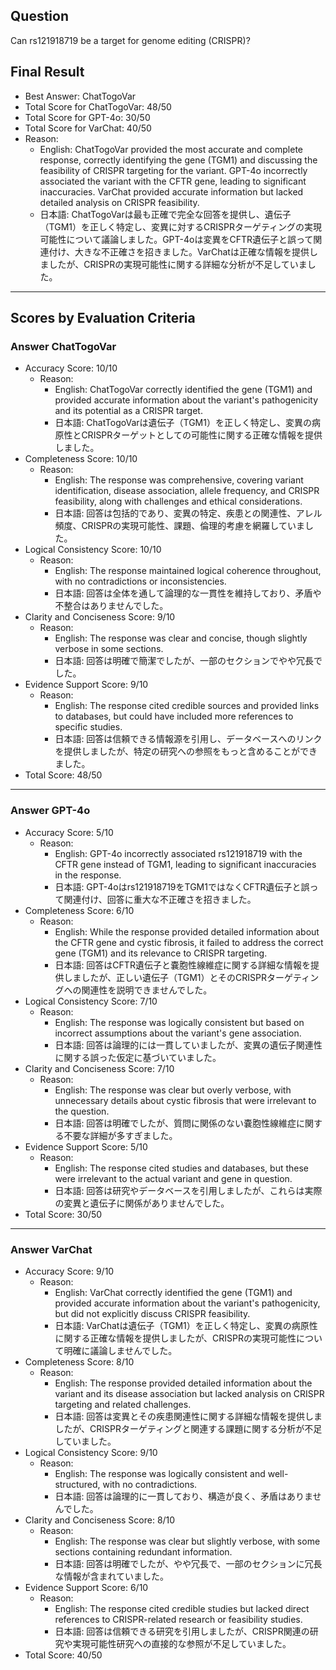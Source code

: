 ## Question

Can rs121918719 be a target for genome editing (CRISPR)?

## Final Result

- Best Answer: ChatTogoVar
- Total Score for ChatTogoVar: 48/50
- Total Score for GPT-4o: 30/50
- Total Score for VarChat: 40/50
- Reason:
  - English: ChatTogoVar provided the most accurate and complete response, correctly identifying the gene (TGM1) and discussing the feasibility of CRISPR targeting for the variant. GPT-4o incorrectly associated the variant with the CFTR gene, leading to significant inaccuracies. VarChat provided accurate information but lacked detailed analysis on CRISPR feasibility.
  - 日本語: ChatTogoVarは最も正確で完全な回答を提供し、遺伝子（TGM1）を正しく特定し、変異に対するCRISPRターゲティングの実現可能性について議論しました。GPT-4oは変異をCFTR遺伝子と誤って関連付け、大きな不正確さを招きました。VarChatは正確な情報を提供しましたが、CRISPRの実現可能性に関する詳細な分析が不足していました。

---

## Scores by Evaluation Criteria

### Answer ChatTogoVar
- Accuracy Score: 10/10
  - Reason: 
    - English: ChatTogoVar correctly identified the gene (TGM1) and provided accurate information about the variant's pathogenicity and its potential as a CRISPR target.
    - 日本語: ChatTogoVarは遺伝子（TGM1）を正しく特定し、変異の病原性とCRISPRターゲットとしての可能性に関する正確な情報を提供しました。
- Completeness Score: 10/10
  - Reason: 
    - English: The response was comprehensive, covering variant identification, disease association, allele frequency, and CRISPR feasibility, along with challenges and ethical considerations.
    - 日本語: 回答は包括的であり、変異の特定、疾患との関連性、アレル頻度、CRISPRの実現可能性、課題、倫理的考慮を網羅していました。
- Logical Consistency Score: 10/10
  - Reason: 
    - English: The response maintained logical coherence throughout, with no contradictions or inconsistencies.
    - 日本語: 回答は全体を通して論理的な一貫性を維持しており、矛盾や不整合はありませんでした。
- Clarity and Conciseness Score: 9/10
  - Reason: 
    - English: The response was clear and concise, though slightly verbose in some sections.
    - 日本語: 回答は明確で簡潔でしたが、一部のセクションでやや冗長でした。
- Evidence Support Score: 9/10
  - Reason: 
    - English: The response cited credible sources and provided links to databases, but could have included more references to specific studies.
    - 日本語: 回答は信頼できる情報源を引用し、データベースへのリンクを提供しましたが、特定の研究への参照をもっと含めることができました。
- Total Score: 48/50

---

### Answer GPT-4o
- Accuracy Score: 5/10
  - Reason: 
    - English: GPT-4o incorrectly associated rs121918719 with the CFTR gene instead of TGM1, leading to significant inaccuracies in the response.
    - 日本語: GPT-4oはrs121918719をTGM1ではなくCFTR遺伝子と誤って関連付け、回答に重大な不正確さを招きました。
- Completeness Score: 6/10
  - Reason: 
    - English: While the response provided detailed information about the CFTR gene and cystic fibrosis, it failed to address the correct gene (TGM1) and its relevance to CRISPR targeting.
    - 日本語: 回答はCFTR遺伝子と嚢胞性線維症に関する詳細な情報を提供しましたが、正しい遺伝子（TGM1）とそのCRISPRターゲティングへの関連性を説明できませんでした。
- Logical Consistency Score: 7/10
  - Reason: 
    - English: The response was logically consistent but based on incorrect assumptions about the variant's gene association.
    - 日本語: 回答は論理的には一貫していましたが、変異の遺伝子関連性に関する誤った仮定に基づいていました。
- Clarity and Conciseness Score: 7/10
  - Reason: 
    - English: The response was clear but overly verbose, with unnecessary details about cystic fibrosis that were irrelevant to the question.
    - 日本語: 回答は明確でしたが、質問に関係のない嚢胞性線維症に関する不要な詳細が多すぎました。
- Evidence Support Score: 5/10
  - Reason: 
    - English: The response cited studies and databases, but these were irrelevant to the actual variant and gene in question.
    - 日本語: 回答は研究やデータベースを引用しましたが、これらは実際の変異と遺伝子に関係がありませんでした。
- Total Score: 30/50

---

### Answer VarChat
- Accuracy Score: 9/10
  - Reason: 
    - English: VarChat correctly identified the gene (TGM1) and provided accurate information about the variant's pathogenicity, but did not explicitly discuss CRISPR feasibility.
    - 日本語: VarChatは遺伝子（TGM1）を正しく特定し、変異の病原性に関する正確な情報を提供しましたが、CRISPRの実現可能性について明確に議論しませんでした。
- Completeness Score: 8/10
  - Reason: 
    - English: The response provided detailed information about the variant and its disease association but lacked analysis on CRISPR targeting and related challenges.
    - 日本語: 回答は変異とその疾患関連性に関する詳細な情報を提供しましたが、CRISPRターゲティングと関連する課題に関する分析が不足していました。
- Logical Consistency Score: 9/10
  - Reason: 
    - English: The response was logically consistent and well-structured, with no contradictions.
    - 日本語: 回答は論理的に一貫しており、構造が良く、矛盾はありませんでした。
- Clarity and Conciseness Score: 8/10
  - Reason: 
    - English: The response was clear but slightly verbose, with some sections containing redundant information.
    - 日本語: 回答は明確でしたが、やや冗長で、一部のセクションに冗長な情報が含まれていました。
- Evidence Support Score: 6/10
  - Reason: 
    - English: The response cited credible studies but lacked direct references to CRISPR-related research or feasibility studies.
    - 日本語: 回答は信頼できる研究を引用しましたが、CRISPR関連の研究や実現可能性研究への直接的な参照が不足していました。
- Total Score: 40/50